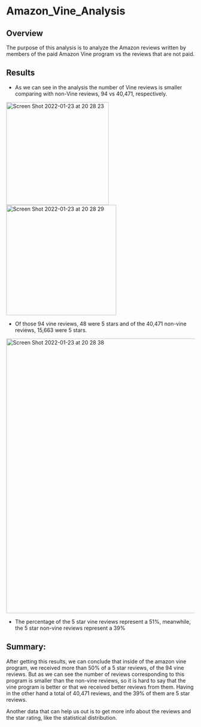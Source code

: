 # Amazon_Vine_Analysis

## Overview

The purpose of this analysis is to analyze the Amazon reviews written by members of the paid Amazon Vine program vs the reviews that are not paid.

## Results

- As we can see in the analysis the number of Vine reviews is smaller comparing with non-Vine reviews, 94 vs 40,471, respectively.

<img width="274" alt="Screen Shot 2022-01-23 at 20 28 23" src="https://user-images.githubusercontent.com/90534703/150709477-327653f5-78ef-4df2-a749-44d68fc273f7.png">

<img width="294" alt="Screen Shot 2022-01-23 at 20 28 29" src="https://user-images.githubusercontent.com/90534703/150709485-af2624be-826b-4b93-9817-b36e25d35283.png">


- Of those 94 vine reviews, 48 were 5 stars and of the 40,471 non-vine reviews, 15,663 were 5 stars.


<img width="732" alt="Screen Shot 2022-01-23 at 20 28 38" src="https://user-images.githubusercontent.com/90534703/150709664-3948115e-a7ae-4570-862e-d893a7df74f4.png">


- The percentage of the 5 star vine reviews represent a 51%, meanwhile, the 5 star non-vine reviews represent a 39%


## Summary: 

After getting this results, we can conclude that inside of the amazon vine program, we received more than 50%  of a 5 star reviews, of the 94 vine reviews. But as we can see the number of reviews corresponding to this program is smaller than the non-vine reviews, so it is hard to say that the vine program is better or that we received better reviews from them. Having in the other hand a total of 40,471 reviews, and the 39% of them are 5 star reviews.


Another data that can help us out is to get more info about the reviews and the star rating, like the statistical distribution.

